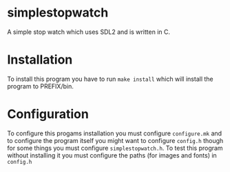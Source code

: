 # simplestopwatch
A simple stop watch which uses SDL2 and is written in C.
# Installation
To install this program you have to run `make install` which will install the program to PREFIX/bin.
# Configuration
To configure this progams installation you must configure `configure.mk` and to configure the program itself you might want to configure `config.h` though for some things you must configure `simplestopwatch.h`. To test this program without installing it you must configure the paths (for images and fonts) in `config.h`
